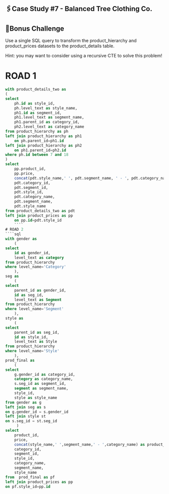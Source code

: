 ## 🖇️Case Study #7 - Balanced Tree Clothing Co.
## 📎Bonus Challenge

Use a single SQL query to transform the product_hierarchy and product_prices datasets to the product_details table.

Hint: you may want to consider using a recursive CTE to solve this problem!

# ROAD 1 
````sql
with product_details_two as 
(
select 
	ph.id as style_id,
	ph.level_text as style_name,
	ph1.id as segment_id,
	ph1.level_text as segment_name,
	ph1.parent_id as category_id,
	ph2.level_text as category_name
from product_hierarchy as ph
left join product_hierarchy as ph1
	on ph.parent_id=ph1.id
left join product_hierarchy as ph2
	on ph1.parent_id=ph2.id
where ph.id between 7 and 18 
)
select 
	pp.product_id,
	pp.price,
	concat(pdt.style_name,' ', pdt.segment_name, ' - ', pdt.category_name) as product_name,
	pdt.category_id,
	pdt.segment_id,
	pdt.style_id,
	pdt.category_name,
	pdt.segment_name,
	pdt.style_name
from product_details_two as pdt 
left join product_prices as pp 
	on pp.id=pdt.style_id
	````
# ROAD 2
````sql
with gender as
    (
select 
    id as gender_id, 
    level_text as category 
from product_hierarchy 
where level_name='Category'
    ),
seg as 
    (
select 
    parent_id as gender_id,
    id as seg_id, 
    level_text as Segment 
from product_hierarchy 
where level_name='Segment'
    ),
style as 
    (
select 
    parent_id as seg_id,
    id as style_id, 
    level_text as Style
from product_hierarchy 
where level_name='Style'
    ),
prod_final as
    (
select 
    g.gender_id as category_id,
    category as category_name,
    s.seg_id as segment_id,
    segment as segment_name,
    style_id,
    style as style_name
from gender as g 
left join seg as s 
on g.gender_id = s.gender_id
left join style st 
on s.seg_id = st.seg_id
     )
select 
    product_id, 
    price,
    concat(style_name,' ',segment_name,' - ',category_name) as product_name,
    category_id,
    segment_id,
    style_id,
    category_name,
    segment_name,
    style_name 
from  prod_final as pf 
left join product_prices as pp
on pf.style_id=pp.id	
````	
